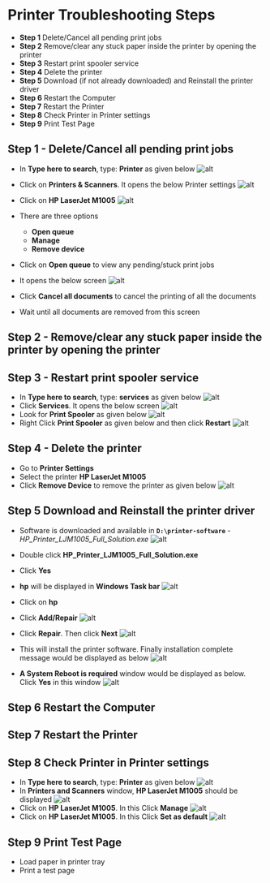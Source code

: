 # Printer Troubleshooting Steps

* **Step 1** Delete/Cancel all pending print jobs
* **Step 2** Remove/clear any stuck paper inside the printer by opening the printer
* **Step 3** Restart print spooler service
* **Step 4** Delete the printer
* **Step 5** Download (if not already downloaded) and Reinstall the printer driver
* **Step 6** Restart the Computer
* **Step 7** Restart the Printer
* **Step 8** Check Printer in Printer settings
* **Step 9** Print Test Page

## Step 1 - Delete/Cancel all pending print jobs

* In **Type here to search**, type: **Printer** as given below
![alt](images/computer-tips_000021.png)

* Click on **Printers & Scanners**. It opens the below Printer settings
![alt](images/computer-tips_000022.png)

* Click on **HP LaserJet M1005**
![alt](images/computer-tips_000023.png)

* There are three options
  * **Open queue**
  * **Manage**
  * **Remove device**
* Click on **Open queue** to view any pending/stuck print jobs
* It opens the below screen
![alt](images/computer-tips_000026.png)
* Click **Cancel all documents** to cancel the printing of all the documents
* Wait until all documents are removed from this screen

## Step 2 - Remove/clear any stuck paper inside the printer by opening the printer

## Step 3 - Restart print spooler service

* In **Type here to search**, type: **services** as given below
![alt](images/computer-tips_000027.png)
* Click **Services**. It opens the below screen
![alt](images/computer-tips_000028.png)
* Look for **Print Spooler** as given below
![alt](images/computer-tips_000029.png)
* Right Click **Print Spooler** as given below and then click **Restart**
![alt](images/computer-tips_000030.png)


## Step 4 - Delete the printer

* Go to **Printer Settings**
* Select the printer **HP LaserJet M1005**
* Click **Remove Device** to remove the printer as given below
![alt](images/computer-tips_000031.png)

## Step 5 Download and Reinstall the printer driver

* Software is downloaded and available in **`D:\printer-software`** - *HP_Printer_LJM1005_Full_Solution.exe*
![alt](images/computer-tips_000032.png)

* Double click **HP_Printer_LJM1005_Full_Solution.exe**

* Click **Yes**

* **hp** will be displayed in **Windows Task bar**
![alt](images/computer-tips_000033.png)

* Click on **hp**

* Click  **Add/Repair**
![alt](images/computer-tips_000034.png)

* Click **Repair**. Then click **Next**
![alt](images/computer-tips_000035.png)

* This will install the printer software. Finally installation complete message would be displayed as below
![alt](images/computer-tips_000036.png)

* **A System Reboot is required** window would be displayed as below. Click **Yes** in this window
![alt](images/computer-tips_000037.png)

## Step 6 Restart the Computer

## Step 7 Restart the Printer

## Step 8 Check Printer in Printer settings

* In **Type here to search**, type: **Printer** as given below
![alt](images/computer-tips_000038.png)
* In **Printers and Scanners** window, **HP LaserJet M1005** should be displayed
![alt](images/computer-tips_000039.png)
* Click on **HP LaserJet M1005**. In this Click **Manage**
![alt](images/computer-tips_000040.png)
* Click on **HP LaserJet M1005**. In this Click **Set as default**
![alt](images/computer-tips_000041.png)

## Step 9 Print Test Page

* Load paper in printer tray
* Print a test page

